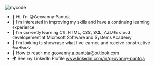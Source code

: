 ![mycode](https://user-images.githubusercontent.com/83990276/190192957-f71d2f30-a40e-4070-8c40-732706b89469.gif)

- 👋 Hi, I’m @Geovanny-Pantoja
- 👀 I’m interested in improving my skills and have a continuing learning experience
- 🌱 I’m currently learning C#, HTML, CSS, SQL, AZURE  cloud developement at Microsoft Software and Systems Academy
- 💞️ I’m looking to showcase what I've learned and receive constructive feedback 
- 📧 How to reach me geovanny.a.pantoja@outlook.com
- 🌍 See my LinkedIn Profile www.linkedin.com/in/geovanny-pantoja

<!---
Geovanny-Pantoja/Geovanny-Pantoja is a ✨ special ✨ repository because its `README.md` (this file) appears on your GitHub profile.
You can click the Preview link to take a look at your changes.
--->
